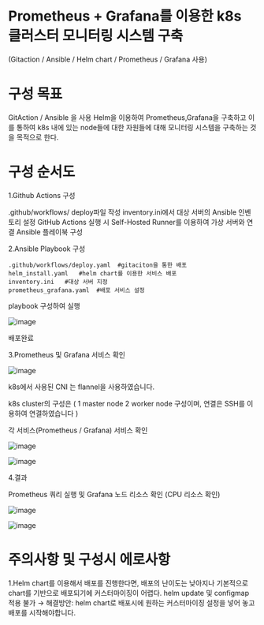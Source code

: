 
# Prometheus + Grafana를 이용한 k8s 클러스터 모니터링 시스템 구축

(Gitaction / Ansible / Helm chart / Prometheus / Grafana 사용)

# 구성 목표
 
GitAction / Ansible 을 사용 Helm을 이용하여 Prometheus,Grafana을 구축하고 이를 통하여 k8s 내에 있는 node들에 대한 자원들에 대해 모니터링 시스템을 구축하는 것을 목적으로 한다.

# 구성 순서도

1.Github Actions 구성

  .github/workflows/ deploy파일 작성
  inventory.ini에서 대상 서버의 Ansible 인벤토리 설정
  GitHub Actions 실행 시 Self-Hosted Runner를 이용하여 가상 서버와 연결
  Ansible 플레이북 구성

2.Ansible Playbook 구성

    .github/workflows/deploy.yaml  #gitaciton을 통한 배포
    helm_install.yaml   #helm chart를 이용한 서비스 배포
    inventory.ini   #대상 서버 지정
    prometheus_grafana.yaml  #배포 서비스 설정
    
playbook 구성하여 실행

![image](https://github.com/user-attachments/assets/d8428964-c234-4080-aea4-8484b8a34880)

배포완료

3.Prometheus 및 Grafana 서비스 확인

![image](https://github.com/user-attachments/assets/2e1b3607-b498-434a-8d48-178383823388)

k8s에서 사용된 CNI 는 flannel을 사용하였습니다.

k8s cluster의 구성은 ( 1 master node 2 worker node 구성이며, 연결은 SSH를 이용하여 연결하였습니다 )
 
각 서비스(Prometheus / Grafana) 서비스 확인

![image](https://github.com/user-attachments/assets/e101260a-9565-4244-af07-67c84d23e905)

![image](https://github.com/user-attachments/assets/c624449e-3cec-4591-9740-55e68142a1e6)


4.결과

Prometheus 쿼리 실행 및 Grafana 노드 리소스 확인 (CPU 리소스 확인)

![image](https://github.com/user-attachments/assets/47f2138e-33b0-44df-b421-37308343c60e)

![image](https://github.com/user-attachments/assets/acdee636-13f7-4d32-87ff-e316995de48c)


# 주의사항 및 구성시 에로사항

1.Helm chart를 이용해서 배포를 진행한다면, 배포의 난이도는 낮아지나 기본적으로 chart를 기반으로 배포되기에 커스터마이징이 어렵다.
helm update 및 configmap 적용 불가 → 해결방안: helm chart로 배포시에 원하는 커스터마이징 설정을 넣어 놓고 배포를 시작해야합니다.

